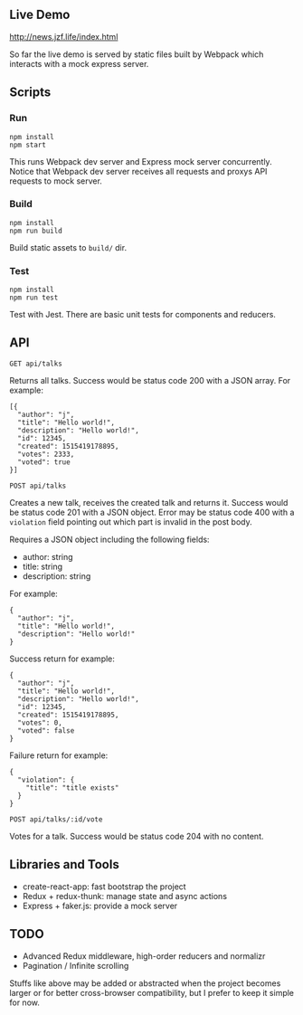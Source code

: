 ## Live Demo

http://news.jzf.life/index.html

So far the live demo is served by static files built by Webpack which interacts with a mock express server.

## Scripts

### Run

```
npm install
npm start
```
This runs Webpack dev server and Express mock server concurrently. Notice that Webpack dev server receives all requests and proxys API requests to mock server.

### Build

```
npm install
npm run build
```
Build static assets to `build/` dir.

### Test

```
npm install
npm run test
```
Test with Jest. There are basic unit tests for components and reducers.

## API

```
GET api/talks
```
Returns all talks. Success would be status code 200 with a JSON array. For example:

```
[{
  "author": "j",
  "title": "Hello world!",
  "description": "Hello world!",
  "id": 12345,
  "created": 1515419178895,
  "votes": 2333,
  "voted": true
}]
```

```
POST api/talks
```
Creates a new talk, receives the created talk and returns it. Success would be status code 201 with a JSON object. Error may be status code 400 with a `violation` field pointing out which part is invalid in the post body.

Requires a JSON object including the following fields:
- author: string
- title: string
- description: string

For example:
```
{
  "author": "j",
  "title": "Hello world!",
  "description": "Hello world!"  
}
```

Success return for example:
```
{
  "author": "j",
  "title": "Hello world!",
  "description": "Hello world!",
  "id": 12345,
  "created": 1515419178895,
  "votes": 0,
  "voted": false
}
```

Failure return for example:
```
{
  "violation": {
    "title": "title exists"
  }
}
```

```
POST api/talks/:id/vote
```
Votes for a talk. Success would be status code 204 with no content.

## Libraries and Tools

- create-react-app: fast bootstrap the project
- Redux + redux-thunk: manage state and async actions
- Express + faker.js: provide a mock server

## TODO

- Advanced Redux middleware, high-order reducers and normalizr
- Pagination / Infinite scrolling

Stuffs like above may be added or abstracted when the project becomes larger or for better cross-browser compatibility, but I prefer to keep it simple for now.
